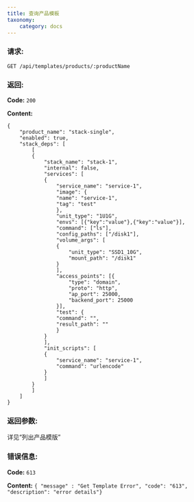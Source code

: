 ```yaml
---
title: 查询产品模板
taxonomy:
    category: docs
---
```


### 请求:

    GET /api/templates/products/:productName

### 返回:

**Code:** `200`

**Content:**

```
{
    "product_name": "stack-single",
    "enabled": true,
    "stack_deps": [
        [
        {
            "stack_name": "stack-1",
            "internal": false,
            "services": [
            {
                "service_name": "service-1",
                "image": {
                "name": "service-1",
                "tag": "test"
                },
                "unit_type": "1U1G",
                "envs": [{"key":"value"},{"key":"value"}],
                "command": ["ls"],
                "config_paths": ["/disk1"],
                "volume_args": [
                {
                    "unit_type": "SSD1_10G",
                    "mount_path": "/disk1"
                }
                ],
                "access_points": [{
                    "type": "domain",
                    "proto": "http",
                    "ap_port": 25000,
                    "backend_port": 25000
                }],
                "test": {
                "command": "",
                "result_path": ""
                }
            }
            ],
            "init_scripts": [
            {
                "service_name": "service-1",
                "command": "urlencode"
            }
            ]
        }
        ]
    ]
}
```
### 返回参数:

详见“列出产品模版”

### 错误信息:

**Code:** `613`

**Content:** `{ "message" : "Get Template Error", "code": "613", "description": "error details"}`
